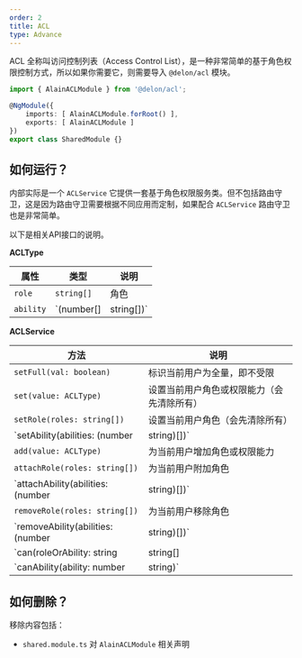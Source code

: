 ```yaml
---
order: 2
title: ACL
type: Advance
---
```


ACL 全称叫访问控制列表（Access Control List），是一种非常简单的基于角色权限控制方式，所以如果你需要它，则需要导入 `@delon/acl` 模块。

```ts
import { AlainACLModule } from '@delon/acl';

@NgModule({
    imports: [ AlainACLModule.forRoot() ],
    exports: [ AlainACLModule ]
})
export class SharedModule {}
```

## 如何运行？

内部实际是一个 `ACLService` 它提供一套基于角色权限服务类。但不包括路由守卫，这是因为路由守卫需要根据不同应用而定制，如果配合 `ACLService` 路由守卫也是非常简单。

以下是相关API接口的说明。

**ACLType**

| 属性 | 类型 | 说明 |
| --- | --- | --- |
| `role` | `string[]` | 角色 |
| `ability` | `(number[] | string[])` | 权限点 |

**ACLService**

| 方法 | 说明 |
| --- | --- |
| `setFull(val: boolean)` | 标识当前用户为全量，即不受限 |
| `set(value: ACLType)` | 设置当前用户角色或权限能力（会先清除所有） |
| `setRole(roles: string[])` | 设置当前用户角色（会先清除所有） |
| `setAbility(abilities: (number | string)[])` | 设置当前用户权限能力（会先清除所有） |
| `add(value: ACLType)` | 为当前用户增加角色或权限能力 |
| `attachRole(roles: string[])` | 为当前用户附加角色 |
| `attachAbility(abilities: (number | string)[])` | 为当前用户附加权限 |
| `removeRole(roles: string[])` | 为当前用户移除角色 |
| `removeAbility(abilities: (number | string)[])` | 为当前用户移除权限 |
| `can(roleOrAbility: string | string[] | ACLType)` | 当前用户是否有对应角色 |
| `canAbility(ability: number | string)` | 当前用户是否有对应权限点 |

## 如何删除？

移除内容包括：

+ `shared.module.ts` 对 `AlainACLModule` 相关声明
